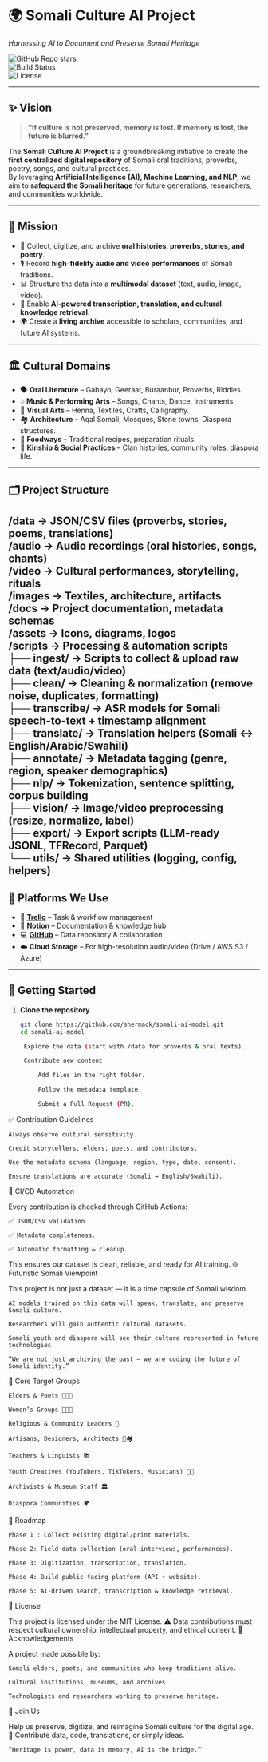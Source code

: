 # 🌍 Somali Culture AI Project  
*Harnessing AI to Document and Preserve Somali Heritage*  

![GitHub Repo stars](https://img.shields.io/github/stars/YourOrg/YourRepo?style=for-the-badge&color=blue)  
![Build Status](https://img.shields.io/github/actions/workflow/status/YourOrg/YourRepo/validate.yml?branch=main&style=for-the-badge&logo=github)  
![License](https://img.shields.io/badge/License-MIT-green?style=for-the-badge)  

---

## ✨ Vision  

> **“If culture is not preserved, memory is lost. If memory is lost, the future is blurred.”**  

The **Somali Culture AI Project** is a groundbreaking initiative to create the **first centralized digital repository** of Somali oral traditions, proverbs, poetry, songs, and cultural practices.  
By leveraging **Artificial Intelligence (AI), Machine Learning, and NLP**, we aim to **safeguard the Somali heritage** for future generations, researchers, and communities worldwide.  

---

## 🎯 Mission  

- 📖 Collect, digitize, and archive **oral histories, proverbs, stories, and poetry**.  
- 🎙️ Record **high-fidelity audio and video performances** of Somali traditions.  
- 📊 Structure the data into a **multimodal dataset** (text, audio, image, video).  
- 🤖 Enable **AI-powered transcription, translation, and cultural knowledge retrieval**.  
- 🌍 Create a **living archive** accessible to scholars, communities, and future AI systems.  

---

## 🏛️ Cultural Domains  

- 🗣️ **Oral Literature** – Gabayo, Geeraar, Buraanbur, Proverbs, Riddles.  
- 🎶 **Music & Performing Arts** – Songs, Chants, Dance, Instruments.  
- 🎨 **Visual Arts** – Henna, Textiles, Crafts, Calligraphy.  
- 🏘️ **Architecture** – Aqal Somali, Mosques, Stone towns, Diaspora structures.  
- 🍲 **Foodways** – Traditional recipes, preparation rituals.  
- 👥 **Kinship & Social Practices** – Clan histories, community roles, diaspora life.  

---

## 🗂️ Project Structure  

/data       → JSON/CSV files (proverbs, stories, poems, translations)  
/audio      → Audio recordings (oral histories, songs, chants)  
/video      → Cultural performances, storytelling, rituals  
/images     → Textiles, architecture, artifacts  
/docs       → Project documentation, metadata schemas  
/assets     → Icons, diagrams, logos  
/scripts    → Processing & automation scripts  
   ├── ingest/       → Scripts to collect & upload raw data (text/audio/video)  
   ├── clean/        → Cleaning & normalization (remove noise, duplicates, formatting)  
   ├── transcribe/   → ASR models for Somali speech-to-text + timestamp alignment  
   ├── translate/    → Translation helpers (Somali ↔ English/Arabic/Swahili)  
   ├── annotate/     → Metadata tagging (genre, region, speaker demographics)  
   ├── nlp/          → Tokenization, sentence splitting, corpus building  
   ├── vision/       → Image/video preprocessing (resize, normalize, label)  
   ├── export/       → Export scripts (LLM-ready JSONL, TFRecord, Parquet)  
   └── utils/        → Shared utilities (logging, config, helpers) 
---

## 🔗 Platforms We Use  

- 📌 [**Trello**](https://trello.com/yourboard) – Task & workflow management  
- 📘 [**Notion**](https://notion.so/yourworkspace) – Documentation & knowledge hub  
- 💻 [**GitHub**](https://github.com/YourOrg) – Data repository & collaboration  
- ☁️ **Cloud Storage** – For high-resolution audio/video (Drive / AWS S3 / Azure)  

---

## 🚀 Getting Started  

1. **Clone the repository**  
   ```bash
   git clone https://github.com/shermack/somali-ai-model.git
   cd somali-ai-model

    Explore the data (start with /data for proverbs & oral texts).

    Contribute new content

        Add files in the right folder.

        Follow the metadata template.

        Submit a Pull Request (PR).

✅ Contribution Guidelines

    Always observe cultural sensitivity.

    Credit storytellers, elders, poets, and contributors.

    Use the metadata schema (language, region, type, date, consent).

    Ensure translations are accurate (Somali → English/Swahili).

🔬 CI/CD Automation

Every contribution is checked through GitHub Actions:

    ✅ JSON/CSV validation.

    ✅ Metadata completeness.

    ✅ Automatic formatting & cleanup.

This ensures our dataset is clean, reliable, and ready for AI training.
🌐 Futuristic Somali Viewpoint

This project is not just a dataset — it is a time capsule of Somali wisdom.

    AI models trained on this data will speak, translate, and preserve Somali culture.

    Researchers will gain authentic cultural datasets.

    Somali youth and diaspora will see their culture represented in future technologies.

    “We are not just archiving the past — we are coding the future of Somali identity.”

👥 Core Target Groups

    Elders & Poets 🧓🏽🎤

    Women’s Groups 💃🏽🎨

    Religious & Community Leaders 🕌

    Artisans, Designers, Architects 🧵🏘️

    Teachers & Linguists 📚

    Youth Creatives (YouTubers, TikTokers, Musicians) 📱🎶

    Archivists & Museum Staff 🏛️

    Diaspora Communities 🌍

📅 Roadmap

    Phase 1 : Collect existing digital/print materials.

    Phase 2: Field data collection (oral interviews, performances).

    Phase 3: Digitization, transcription, translation.

    Phase 4: Build public-facing platform (API + website).

    Phase 5: AI-driven search, transcription & knowledge retrieval.

📜 License

This project is licensed under the MIT License.
⚠️ Data contributions must respect cultural ownership, intellectual property, and ethical consent.
🤝 Acknowledgements

A project made possible by:

    Somali elders, poets, and communities who keep traditions alive.

    Cultural institutions, museums, and archives.

    Technologists and researchers working to preserve heritage.

🌟 Join Us

Help us preserve, digitize, and reimagine Somali culture for the digital age.
📌 Contribute data, code, translations, or simply ideas.

    “Heritage is power, data is memory, AI is the bridge.”



